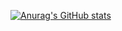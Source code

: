 [![Anurag's GitHub stats](https://github-readme-stats.vercel.app/api?username=matiasfreitasguimaraes)](https://github.com/anuraghazra/github-readme-stats)

